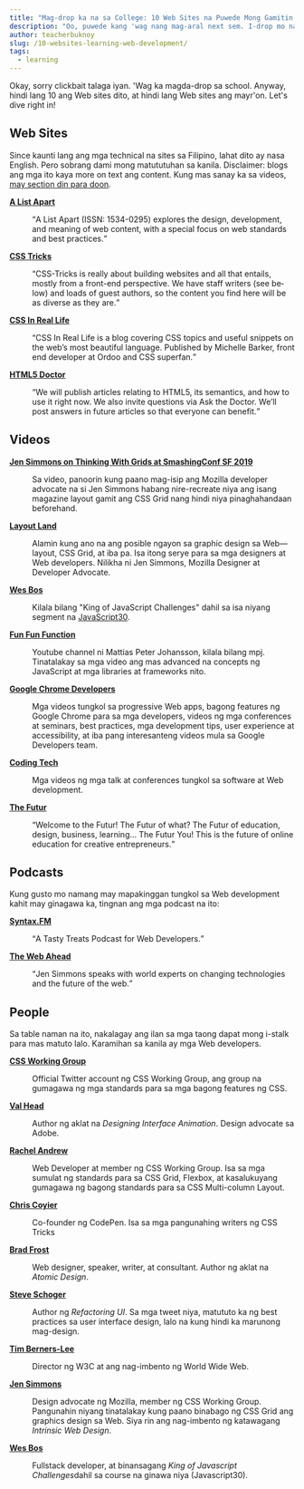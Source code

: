 ```yaml
---
title: "Mag-drop ka na sa College: 10 Web Sites na Puwede Mong Gamitin Para Maging Mas Magaling sa mga May Degree"
description: "Oo, puwede kang 'wag nang mag-aral next sem. I-drop mo na lahat ng subject mo, kaya kang isalba ng mga sites na ito."
author: teacherbuknoy
slug: /10-websites-learning-web-development/
tags:
  - learning
---
```


Okay, sorry clickbait talaga iyan. 'Wag ka magda-drop sa school. Anyway, hindi lang 10 ang Web sites dito, at hindi lang Web sites ang mayr'on. Let's dive right in!

## Web Sites

Since kaunti lang ang mga technical na sites sa Filipino, lahat dito ay nasa English. Pero sobrang dami mong matututuhan sa kanila. Disclaimer: blogs ang mga ito kaya more on text ang content. Kung mas sanay ka sa videos, [may section din para doon](#Videos).

<dl>
<dt>
	<strong class="cell-heading">
		<a href="https://alistapart.com/" target="_blank" rel="noopener noreferrer">A List Apart</a>
	</strong>
</dt>
<dd>
	<p>
		<q lang="en">A List Apart (ISSN: 1534-0295) explores the design, development, and meaning of web content, with a special focus on web standards and best practices.</q>
	</p>
</dd>
<dt>
	<strong class="cell-heading">
		<a href="https://css-tricks.com/" target="_blank" rel="noopener noreferrer">CSS Tricks</a>
	</strong>
</dt>
<dd>
	<p>
		<q lang="en">CSS-Tricks is really about building websites and all that entails, mostly from a front-end perspective. We have staff writers (see below) and loads of guest authors, so the content you find here will be as diverse as they are.</q>
	</p>
</dd>
<dt>
	<strong class="cell-heading">
		<a href="https://css-irl.info/" target="_blank" rel="noopener noreferrer">CSS In Real Life</a>
	</strong>
</dt>
<dd>
	<p>
		<q lang="en">CSS In Real Life is a blog covering CSS topics and useful snippets on the web’s most beautiful language. Published by Michelle Barker, front end developer at Ordoo and CSS superfan.</q>
	</p>
</dd>
<dt>
	<strong class="cell-heading">
		<a href="https://html5doctor.com/" target="_blank" rel="noopener noreferrer">HTML5 Doctor</a>
	</strong>
</dt>
<dd>
	<p>
		<q lang="en">We will publish articles relating to HTML5, its semantics, and how to use it right now. We also invite questions via Ask the Doctor. We’ll post answers in future articles so that everyone can benefit.</q>
	</p>
</dd>
</dl>

## Videos

<dl>
	<dt>
		<strong class="cell-heading">
			<a href="https://vimeo.com/331578108" target="_blank" rel="noopener noreferrer">Jen Simmons on Thinking With Grids at SmashingConf SF 2019</a>
		</strong>
	</dt>
	<dd>
		<p>Sa video, panoorin kung paano mag-isip ang Mozilla developer advocate na si Jen Simmons habang nire-recreate niya ang isang magazine layout gamit ang CSS Grid nang hindi niya pinaghahandaan beforehand.</p>
	</dd>
	<dt>
		<strong class="cell-heading">
			<a href="https://www.youtube.com/channel/UC7TizprGknbDalbHplROtag/" target="_blank" rel="noopener noreferrer">Layout Land</a>
		</strong>
	</dt>
	<dd>
		<p>Alamin kung ano na ang posible ngayon sa graphic design sa Web—layout, CSS Grid, at iba pa. Isa itong serye para sa mga designers at Web developers. Nilikha ni Jen Simmons, Mozilla Designer at Developer Advocate.</p>
	</dd>
	<dt>
		<strong class="cell-heading">
			<a href="https://www.youtube.com/channel/UC7TizprGknbDalbHplROtag" target="_blank" rel="noopener noreferrer">Wes Bos</a>
		</strong>
	</dt>
	<dd>
		<p>Kilala bilang "King of JavaScript Challenges" dahil sa isa niyang segment na
			<a href="https://www.youtube.com/watch?v=VuN8qwZoego&amp;list=PLu8EoSxDXHP6CGK4YVJhL_VWetA865GOH">JavaScript30</a>.</p>
	</dd>
	<dt>
		<strong class="cell-heading">
			<a href="https://www.youtube.com/channel/UCO1cgjhGzsSYb1rsB4bFe4Q" target="_blank" rel="noopener noreferrer">Fun Fun Function</a>
		</strong>
	</dt>
	<dd>
		<p>Youtube channel ni Mattias Peter Johansson, kilala bilang mpj. Tinatalakay sa mga video ang mas advanced na concepts ng JavaScript at mga libraries at frameworks nito.</p>
	</dd>
	<dt>
		<strong class="cell-heading">
			<a href="https://www.youtube.com/channel/UCnUYZLuoy1rq1aVMwx4aTzw" target="_blank" rel="noopener noreferrer">Google Chrome Developers</a>
		</strong>
	</dt>
	<dd>
		<p>Mga videos tungkol sa progressive Web apps, bagong features ng Google Chrome para sa mga developers, videos ng mga conferences at seminars, best practices, mga development tips, user experience at accessibility, at iba pang interesanteng videos mula sa Google Developers team.</p>
	</dd>
	<dt>
		<strong class="cell-heading">
			<a href="https://www.youtube.com/channel/UCtxCXg-UvSnTKPOzLH4wJaQ" target="_blank" rel="noopener noreferrer">Coding Tech</a>
		</strong>
	</dt>
	<dd>
		<p>Mga videos ng mga talk at conferences tungkol sa software at Web development.</p>
	</dd>
	<dt>
		<strong class="cell-heading">
			<a href="https://www.youtube.com/user/TheSkoolRocks" target="_blank" rel="noopener noreferrer">The Futur</a>
		</strong>
	</dt>
	<dd>
		<p>
			<q lang="en">Welcome to the Futur! The Futur of what? The Futur of education, design, business, learning... The Futur You! This is the future of online education for creative entrepreneurs.</q>
		</p>
	</dd>
</dl>

## Podcasts

Kung gusto mo namang may mapakinggan tungkol sa Web development kahit may ginagawa ka, tingnan ang mga podcast na ito:

<dl>
	<dt>
		<strong class="cell-heading">
			<a href="https://syntax.fm" target="_blank" rel="noopener noreferrer">Syntax.FM</a>
		</strong>
	</dt>
	<dd>
		<p>
			<q lang="en">A Tasty Treats Podcast for Web Developers.</q>
		</p>
	</dd>
	<dt>
		<strong class="cell-heading">
			<a href="https://thewebahead.net/" target="_blank" rel="noopener noreferrer">The Web Ahead</a>
		</strong>
	</dt>
	<dd>
		<p>
			<q lang="en">Jen Simmons speaks with world experts on changing technologies and the future of the web.</q>
		</p>
	</dd>
</dl>

## People

Sa table naman na ito, nakalagay ang ilan sa mga taong dapat mong i-stalk para mas matuto lalo. Karamihan sa kanila ay mga Web developers.

<dl>
	<dt>
		<strong class="cell-heading">
			<a href="https://twitter.com/csswg" target="_blank" rel="noopener noreferrer">CSS Working Group</a>
		</strong>
	</dt>
	<dd>
		<p>Official Twitter account ng CSS Working Group, ang group na gumagawa ng mga standards para sa mga bagong features ng CSS.</p>
	</dd>
	<dt>
		<strong class="cell-heading">
			<a href="twitter.com/vlh" target="_blank" rel="noopener noreferrer">Val Head</a>
		</strong>
	</dt>
	<dd>
		<p>Author ng aklat na
			<cite>Designing Interface Animation</cite>. Design advocate sa Adobe.</p>
	</dd>
	<dt>
		<strong class="cell-heading">
			<a href="https://twitter.com/rachelandrew" target="_blank" rel="noopener noreferrer">Rachel Andrew</a>
		</strong>
	</dt>
	<dd>
		<p>Web Developer at member ng CSS Working Group. Isa sa mga sumulat ng standards para sa CSS Grid, Flexbox, at kasalukuyang gumagawa ng bagong standards para sa CSS Multi-column Layout.</p>
	</dd>
	<dt>
		<strong class="cell-heading">
			<a href="https://twitter.com/chriscoyier" target="_blank" rel="noopener noreferrer">Chris Coyier</a>
		</strong>
	</dt>
	<dd>
		<p>Co-founder ng CodePen. Isa sa mga pangunahing writers ng CSS Tricks</p>
	</dd>
	<dt>
		<strong class="cell-heading">
			<a href="https://twitter.com/brad_frost" target="_blank" rel="noopener noreferrer">Brad Frost</a>
		</strong>
	</dt>
	<dd>
		<p>Web designer, speaker, writer, at consultant. Author ng aklat na
			<cite>Atomic Design</cite>.</p>
	</dd>
	<dt>
		<strong class="cell-heading">
			<a href="https://twitter.com/steveschoger" target="_blank" rel="noopener noreferrer">Steve Schoger</a>
		</strong>
	</dt>
	<dd>
		<p>Author ng
			<cite>Refactoring UI</cite>. Sa mga tweet niya, matututo ka ng best practices sa user interface design, lalo na kung hindi ka marunong mag-design.</p>
	</dd>
	<dt>
		<strong class="cell-heading">
			<a href="https://twitter.com/timberners_lee" target="_blank" rel="noopener noreferrer">Tim Berners-Lee</a>
		</strong>
	</dt>
	<dd>
		<p>Director ng W3C at ang nag-imbento ng World Wide Web.</p>
	</dd>
	<dt>
		<strong class="cell-heading">
			<a href="https://twitter.com/jensimmons" target="_blank" rel="noopener noreferrer">Jen Simmons</a>
		</strong>
	</dt>
	<dd>
		<p>Design advocate ng Mozilla, member ng CSS Working Group. Pangunahin niyang tinatalakay kung paano binabago ng CSS Grid ang graphics design sa Web. Siya rin ang nag-imbento ng katawagang
			<i>Intrinsic Web Design</i>.</p>
	</dd>
	<dt>
		<strong class="cell-heading">
			<a href="https://twitter.com/wesbos" target="_blank" rel="noopener noreferrer">Wes Bos</a>
		</strong>
	</dt>
	<dd>
		<p>Fullstack developer, at binansagang
			<i>King of Javascript Challenges</i>dahil sa course na ginawa niya (Javascript30).</p>
	</dd>
</dl>
